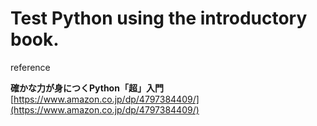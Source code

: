 # Test Python using the introductory book.

reference


**確かな力が身につくPython「超」入門**  
[https://www.amazon.co.jp/dp/4797384409/](https://www.amazon.co.jp/dp/4797384409/)  


